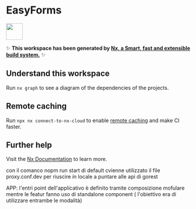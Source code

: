 # EasyForms

<a alt="Nx logo" href="https://nx.dev" target="_blank" rel="noreferrer"><img src="https://raw.githubusercontent.com/nrwl/nx/master/images/nx-logo.png" width="45"></a>

✨ **This workspace has been generated by [Nx, a Smart, fast and extensible build system.](https://nx.dev)** ✨

## Understand this workspace

Run `nx graph` to see a diagram of the dependencies of the projects.

## Remote caching

Run `npx nx connect-to-nx-cloud` to enable [remote caching](https://nx.app) and make CI faster.

## Further help

Visit the [Nx Documentation](https://nx.dev) to learn more.


con il comanco nopm run  start di default cvienne utilizzato il file proxy.conf.dev per riuscire in locale a puntare alle api di gorest

APP:
l'entri point dell'applicativo è definito tramite composizione mofulare mentre le featur fanno uso di standalone component ( l'obiettivo era di utilizzare entrambe le modalità)